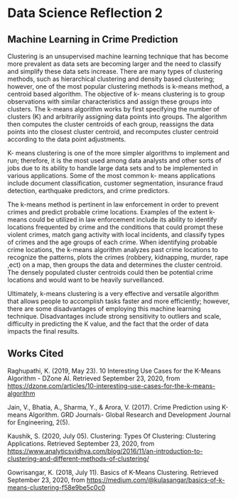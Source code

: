 # Data Science Reflection 2

## Machine Learning in Crime Prediction

Clustering is an unsupervised machine learning technique that has become more prevalent as data sets are becoming larger and the need to classify and simplify these data sets increase. There are many types of clustering methods, such as hierarchical clustering and density based clustering; however, one of the most popular clustering methods is k-means method, a centroid based algorithm. The objective of k- means clustering is to group observations with similar characteristics and assign these groups into clusters. The k-means algorithm works by first specifying the number of clusters (K) and arbitrarily assigning data points into groups. The algorithm then computes the cluster centroids of each group, reassigns the data points into the closest cluster centroid, and recomputes cluster centroid according to the data point adjustments.  

 K- means clustering is one of the more simpler algorithms to implement and run; therefore, it is the most used among data analysts and other sorts of jobs due to its ability to handle large data sets and to be implemented in various applications. Some of the most common k- means applications include document classification, customer segmentation, insurance fraud detection, earthquake predictors, and crime predictors. 

The k-means method is pertinent in law enforcement in order to prevent crimes and predict probable crime locations. Examples of the extent k-means could be utilized in law enforcement  include its ability to identify locations frequented by crime and the conditions that could prompt these violent crimes, match gang activity with local incidents, and classify types of crimes and the age groups of each crime. When identifying probable crime locations, the k-means algorithm analyzes past crime locations to recognize the patterns, plots the crimes (robbery, kidnapping, murder, rape ,ect) on a map, then groups the data and determines the cluster centroid. The densely populated cluster centroids could then be potential crime locations and would want to be heavily surveillanced.  

Ultimately, k-means clustering is a very effective and versatile algorithm that allows people to accomplish tasks faster and more efficiently; however, there are some disadvantages of employing this machine learning technique. Disadvantages include strong sensitivity to outliers and scale, difficulty in predicting the K value, and the fact that the order of data impacts the final results. 

## Works Cited
Raghupathi, K. (2019, May 23). 10 Interesting Use Cases for the K-Means Algorithm - DZone AI. Retrieved September 23, 2020, from https://dzone.com/articles/10-interesting-use-cases-for-the-k-means-algorithm

Jain, V., Bhatia, A., Sharma, Y., & Arora, V. (2017). Crime Prediction using K-means Algorithm. GRD Journals- Global Research and Development Journal for Engineering, 2(5).

Kaushik, S. (2020, July 05). Clustering: Types Of Clustering: Clustering Applications. Retrieved September 23, 2020, from https://www.analyticsvidhya.com/blog/2016/11/an-introduction-to-clustering-and-different-methods-of-clustering/

Gowrisangar, K. (2018, July 11). Basics of K-Means Clustering. Retrieved September 23, 2020, from https://medium.com/@kulasangar/basics-of-k-means-clustering-f58e9be5c0c0
